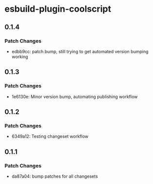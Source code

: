 # esbuild-plugin-coolscript

## 0.1.4

### Patch Changes

- edbb9cc: patch bump, still trying to get automated version bumping working

## 0.1.3

### Patch Changes

- 1e6130e: Minor version bump, automating publishing workflow

## 0.1.2

### Patch Changes

- 6349a12: Testing changeset workflow

## 0.1.1

### Patch Changes

- da87a04: bump patches for all changesets

